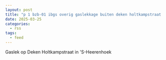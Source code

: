 ```yaml
---
layout: post
title: "p 1 bzb-01 ibgs overig gaslekkage buiten deken holtkampstraat 's-heerenhoek 194995 194731"
date: 2025-03-25
categories: 
  - rss
tags: 
  - feed
---
```


Gaslek op Deken Holtkampstraat in 'S-Heerenhoek
